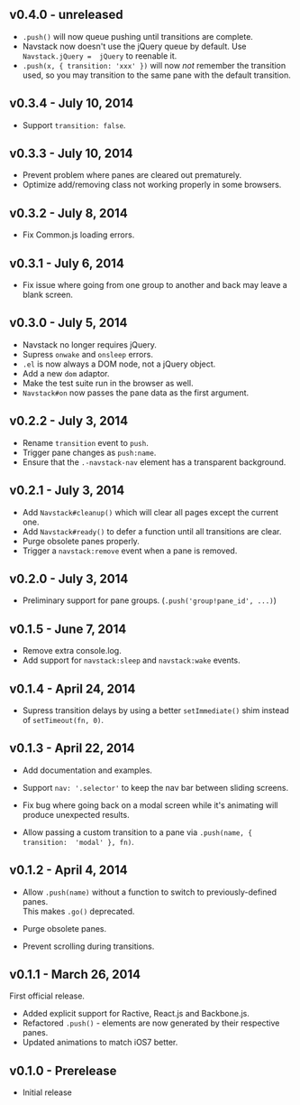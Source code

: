 ## v0.4.0 - unreleased

 * `.push()` will now queue pushing until transitions are complete.
 * Navstack now doesn't use the jQuery queue by default. Use `Navstack.jQuery = 
 jQuery` to reenable it.
 * `.push(x, { transition: 'xxx' })` will now *not* remember the transition 
 used, so you may transition to the same pane with the default transition.

## v0.3.4 - July 10, 2014

 * Support `transition: false`.

## v0.3.3 - July 10, 2014

 * Prevent problem where panes are cleared out prematurely.
 * Optimize add/removing class not working properly in some browsers.

## v0.3.2 - July 8, 2014

 * Fix Common.js loading errors.

## v0.3.1 - July 6, 2014

 * Fix issue where going from one group to another and back may leave a blank 
 screen.

## v0.3.0 - July 5, 2014

 * Navstack no longer requires jQuery.
 * Supress `onwake` and `onsleep` errors.
 * `.el` is now always a DOM node, not a jQuery object.
 * Add a new `dom` adaptor.
 * Make the test suite run in the browser as well.
 * `Navstack#on` now passes the pane data as the first argument.

## v0.2.2 - July 3, 2014

 * Rename `transition` event to `push`.
 * Trigger pane changes as `push:name`.
 * Ensure that the `.-navstack-nav` element has a transparent background.

## v0.2.1 - July 3, 2014

 * Add `Navstack#cleanup()` which will clear all pages except the current one.
 * Add `Navstack#ready()` to defer a function until all transitions are clear.
 * Purge obsolete panes properly.
 * Trigger a `navstack:remove` event when a pane is removed.

## v0.2.0 - July 3, 2014

 * Preliminary support for pane groups. (`.push('group!pane_id', ...)`)

## v0.1.5 - June 7, 2014

 * Remove extra console.log.
 * Add support for `navstack:sleep` and `navstack:wake` events.

## v0.1.4 - April 24, 2014

 * Supress transition delays by using a better `setImmediate()` shim instead of 
 `setTimeout(fn, 0)`.

## v0.1.3 - April 22, 2014

 * Add documentation and examples.

 * Support `nav: '.selector'` to keep the nav bar between sliding screens.

 * Fix bug where going back on a modal screen while it's animating will produce 
 unexpected results.

 * Allow passing a custom transition to a pane via `.push(name, { transition: 
   'modal' }, fn)`.

## v0.1.2 - April 4, 2014

 * Allow `.push(name)` without a function to switch to previously-defined panes.  
 This makes `.go()` deprecated.

 * Purge obsolete panes.

 * Prevent scrolling during transitions.

## v0.1.1 - March 26, 2014

First official release.

 * Added explicit support for Ractive, React.js and Backbone.js.
 * Refactored `.push()` - elements are now generated by their respective panes.
 * Updated animations to match iOS7 better.

## v0.1.0 - Prerelease

 * Initial release
